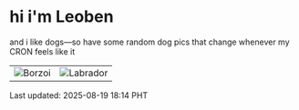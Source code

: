 # hi i'm Leoben

and i like dogs—so have some random dog pics that change whenever my CRON feels like it

|  |  |
|--------|----------|
| ![Borzoi](https://random-dog-vercel.vercel.app/api/random-borzoi?v=1755598473) | ![Labrador](https://random-dog-vercel.vercel.app/api/random-labrador?v=1755598473) |

Last updated: 2025-08-19 18:14 PHT
